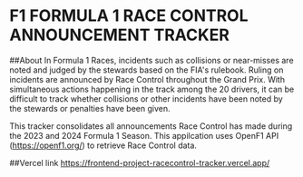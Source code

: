 # F1 FORMULA 1 RACE CONTROL ANNOUNCEMENT TRACKER

##About
In Formula 1 Races, incidents such as collisions or near-misses are noted and judged by the stewards based on the FIA's rulebook.
Ruling on incidents are announced by Race Control throughout the Grand Prix.
With simultaneous actions happening in the track among the 20 drivers, it can be difficult to track whether collisions or other incidents have been noted by the stewards or penalties have been given.

This tracker consolidates all announcements Race Control has made during the 2023 and 2024 Formula 1 Season.
This appilcation uses OpenF1 API (https://openf1.org/) to retrieve Race Control data.

##Vercel link
https://frontend-project-racecontrol-tracker.vercel.app/
